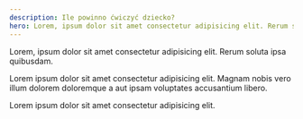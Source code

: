 ```yaml
---
description: Ile powinno ćwiczyć dziecko?
hero: Lorem, ipsum dolor sit amet consectetur adipisicing elit. Rerum soluta ipsa quibusdam.
---
```


Lorem, ipsum dolor sit amet consectetur adipisicing elit. Rerum soluta ipsa quibusdam.

Lorem ipsum dolor sit amet consectetur adipisicing elit. Magnam nobis vero illum dolorem doloremque a aut ipsam voluptates accusantium libero.

Lorem ipsum dolor sit amet consectetur adipisicing elit.
